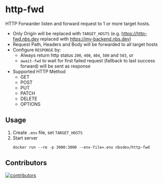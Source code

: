 # http-fwd

HTTP Forwarder listen and forward request to 1 or more target hosts.

- Only Origin will be replaced with `TARGET_HOSTS` (e.g. https://http-fwd.nbs.dev replaced with https://my-backend.nbs.dev)
- Request Path, Headers and Body will be forwarded to all target hosts
- Configure `RESPONSE` by:
  - Always return http status `200`, `400`, `404`, `500` and `503`, or
  - `await-fwd` to wait for first failed request (fallback to last success forward) will be sent as response
- Supported HTTP Method
  - GET
  - POST
  - PUT
  - PATCH
  - DELETE
  - OPTIONS

## Usage

1. Create `.env` file, set `TARGET_HOSTS`
2. Start server
    ```shell
    docker run --rm -p 3000:3000 --env-file=.env nbsdev/http-fwd
    ```

## Contributors

<a href="https://github.com/nbs-nodejs/http-fwd/graphs/contributors">
  <img src="https://contrib.rocks/image?repo=nbs-nodejs/http-fwd" alt="contributors" />
</a>